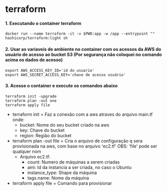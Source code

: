 # terraform

#### 1. Executando o container terraform
```
docker run --name terraform -it -v $PWD:app -w /app --entrypoint "" hashicorp/terraform:light sh
```
 
#### 2. Usar as variaveis de ambiente no container com os acessos da AWS do usuário de acesso ao bucket S3 (Por segurança não coloquei no comando acima os dados de acesso)
```
export AWS_ACCESS_KEY_ID='id do usuario'
export AWS_SECRET_ACCESS_KEY='chave de acesso usuário'
```

#### 3. Acesse o container e execute os comandos abaixo
```
terraform init -upgrade
terraform plan -out one
terraform apply file
```
  - terraform init = Faz a conexão com a aws atraves do arquivo main.tf onde:
    - bucket: Nome do seu bucket criado na aws
    - key: Chave do bucket
    - region: Região do bucket
  - terraform plan -out file = Cria o arquivo de configuração q sera provisionada na aws, com base no arquivo 'ec2.tf' OBS: 'file' pode ser qualquer nom
    - Arquivo ec2.tf:
      - count: Numero de máquinas a serem criadas
      - ami: Id da instancia a ser criada, no caso o Ubuntu
      - instance_type: Shape da máquina
      - tags.name: Nome da máquina
  - terraform apply file = Comando para provisionar



